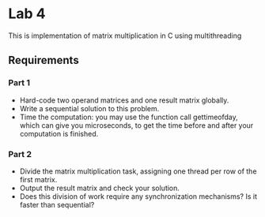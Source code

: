 # Lab 4

This is implementation of matrix multiplication in C using multithreading

## Requirements

### Part 1

* Hard-code two operand matrices and one result matrix globally.
* Write a sequential solution to this problem.
* Time the computation: you may use the function call gettimeofday, which can give you microseconds, to get the time before and after your computation is finished.

### Part 2
* Divide the matrix multiplication task, assigning one thread per row of the first matrix.
* Output the result matrix and check your solution.
* Does this division of work require any synchronization mechanisms?  Is it faster than sequential?